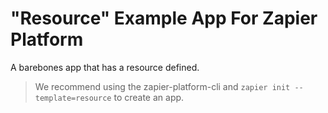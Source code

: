 # "Resource" Example App For Zapier Platform

A barebones app that has a resource defined.

> We recommend using the zapier-platform-cli and `zapier init --template=resource` to create an app.

